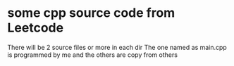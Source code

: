 # some cpp source code from Leetcode
There will be 2 source files or more in each dir
The one named as main.cpp is programmed by me and the others are copy from others